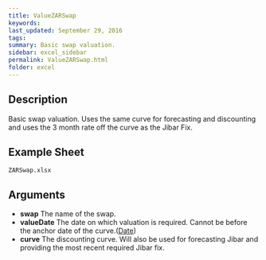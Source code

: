 ```yaml
---
title: ValueZARSwap
keywords:
last_updated: September 29, 2016
tags:
summary: Basic swap valuation.
sidebar: excel_sidebar
permalink: ValueZARSwap.html
folder: excel
---
```


## Description
Basic swap valuation.  Uses the same curve for forecasting and discounting and uses the 3 month rate off the curve as the Jibar Fix.

<!--HUMAN EDIT START-->

<!--## Details-->

<!--HUMAN EDIT END-->

## Example Sheet

    ZARSwap.xlsx

## Arguments

* **swap** The name of the swap.
* **valueDate** The date on which valuation is required.  Cannot be before the anchor date of the curve.([Date](Date.html))
* **curve** The discounting curve.  Will also be used for forecasting Jibar and providing the most recent required Jibar fix.

<!--HUMAN EDIT START-->

<!--## Validation-->

<!--HUMAN EDIT END-->

